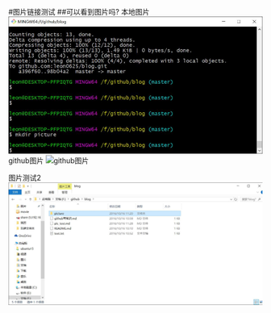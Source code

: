 ﻿#图片链接测试
##可以看到图片吗?
本地图片
![图片测试](picture/pic_test.jpg)
github图片
![github图片](https://github.com/leon0625/blog/blob/master/picture/pic_test.jpg)

图片测试2
![pic 2](pic2/pic/pic_test2.jpg)

